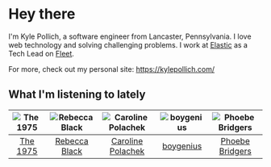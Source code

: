 # Hey there


I'm Kyle Pollich, a software engineer from Lancaster, Pennsylvania. I love web technology and solving challenging problems.
I work at [Elastic](https://www.elastic.co/) as a Tech Lead on [Fleet](https://www.elastic.co/guide/en/fleet/current/fleet-overview.html).

For more, check out my personal site: https://kylepollich.com/

## What I'm listening to lately

<!-- begin artists -->
  |![The 1975](https://i.scdn.co/image/ab6761610000f17889348336354096fd4e36ca73)|![Rebecca Black](https://i.scdn.co/image/ab6761610000f178bf844e5b817300d60d61986d)|![Caroline Polachek](https://i.scdn.co/image/ab6761610000f178d06f948216f34ea0298aef43)|![boygenius](https://i.scdn.co/image/ab6761610000f1781a6373c01e8b86e289859f57)|![Phoebe Bridgers](https://i.scdn.co/image/ab6761610000f178626686e362d30246e816cc5b)|
  |:---:|:---:|:---:|:---:|:---:|
  |[The 1975](https://open.spotify.com/artist/3mIj9lX2MWuHmhNCA7LSCW)|[Rebecca Black](https://open.spotify.com/artist/3Vl9fyKMIdLMswk8ai3mm9)|[Caroline Polachek](https://open.spotify.com/artist/4Ge8xMJNwt6EEXOzVXju9a)|[boygenius](https://open.spotify.com/artist/1hLiboQ98IQWhpKeP9vRFw)|[Phoebe Bridgers](https://open.spotify.com/artist/1r1uxoy19fzMxunt3ONAkG)|
<!-- end artists -->
